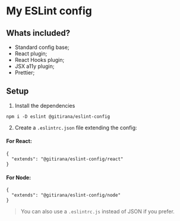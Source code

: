 # My ESLint config

## Whats included?

- Standard config base;
- React plugin;
- React Hooks plugin;
- JSX a11y plugin;
- Prettier;

## Setup

1. Install the dependencies
```
npm i -D eslint @gitirana/eslint-config
```

2. Create a `.eslintrc.json` file extending the config:

#### For React:
```
{
  "extends": "@gitirana/eslint-config/react"
}
```
#### For Node:
```
{
  "extends": "@gitirana/eslint-config/node"
}
```

> You can also use a `.eslintrc.js` instead of JSON if you prefer.
